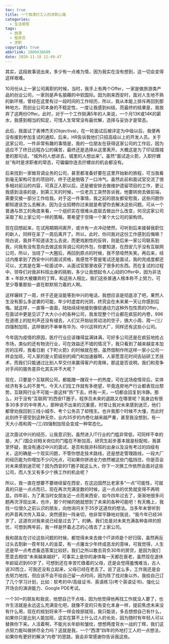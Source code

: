 ```yaml
---
toc: true
title: 一个西漂打工人的求职心路
categories:
  - 生活感悟
tags:
  - 西漂
  - 程序员
  - 求职
copyright: true
abbrlink: 1809438689
date: 2020-11-18 12:49:47
---
```

其实，这段故事说出来，多少有一点难为情，因为我实在没有想到，这一切会变得这样艰难。

10月份从上一家公司离职的时候，当时，我手上有两个Offer，一家是做旅游类产品的创业公司，一家则是声名狼藉的中软国际。因为刚来西安时，面对人生地不熟的新环境，曾经在这里有过一段时间的工作经历，所以，我从本能上排斥再回到那种地方。而创业公司本身的不稳定性，一度让我感到纠结，而最终的结果是，我放弃了这两份Offer。此时，对于一个工作刚满5年的人来说，一个月13K或14K的薪水，我感到相当的知足，可惜人生常常没有最优解，选择与妥协才是常态。

此后，我面试了奥博杰天(Objectiva)，在一轮面试后被评定为中级以后，我便再没有接到参加复试的通知，后来，HR告诉我他们只招高级以上的开发人员。关于这家公司，一件非常有趣的事情是，我的一位朋友在获得这家公司的工作后，因为适应不了终日远程办公的痛苦，最终还是选择从这里离开。大概这是为了印证围城里的那句话，“城外的人想进去，城里的人想出来”。虽然“面试造火箭，入职拧螺丝”有时是求职者的常态，可偏偏你连去拧螺丝的机会都没有。

后来找到一家做背调业务的公司，甚至都准备好要在这里开始新的旅程，可当我看到毫无架构可言的项目时，终于还是倒吸了一口冷气。虽然此前和面试官交流了很多相对前沿的内容，可真正入职以后，还是被安排去做维护遗留项目的工作，更让我感到沮丧的是，到第三天的时候，一位老员工突然告诉我，他要转岗去做前端，需要交接一部分工作给我。对于这一件事情，我之前的朋友都安慰我，这些问题你都知道该怎么去解决，因为企业招聘你过来就是希望你去解决这些问题。可从一个普通与昂工的角度来看，一个组织实在很难从底层去做出什么改变，何况这家公司采取了和上家公司一样的策略，寄希望于空降一个某个大公司的架构师。

现在回想起来，在试用期期间离开，或许有一点冲动使然，可听到后来接替我职位的新人，同样在呆了一周后离开了。所以，此时，你问我对这份工作感到后悔嘛？坦白说，我并不知道该怎么去说，而更戏剧性的反转，则是后来一家公司联系到我，问我有没有意向去做这些背调公司的外包，你要知道，在西安几乎没有互联网公司，所以，当绕了一大圈后，再回到原点的时候，我不禁哑然失笑。再后来，经过内推拿到了西安中兴的面试资格，我感觉不管是笔试还是面试，我的完成度都还可以，尤其是在第一轮面试中，从面试官那里收获了很多的东西。而在复试的过程中，领导们对我非科班出身的挑剔，多少让我想起令人心动的Offer中，因为非法本 + 年龄大被嫌弃的丁辉，和这些人相比，我们这些普通人根本称不上努力，可至少尊重那些一直在默默努力着的人啊。

这样辗转了一周，终于还是没能等到中兴的电话，我想应该是彻底凉了吧，果然人生没有那么多逆袭的可能，年少时虚度的光阴，终究会在未来某一天让你感到后悔。就这样，一直等一直面，陆陆续续地接到像软通动力这种外包性质的Offer，在面试中更是见识了大大小小的各种公司，我发现整个行业都在疯狂的内卷，996在道德上的批判声还没有褪去，人们又开始钻劳动法的空子，搞大小周、周一/三/四强制加班，这样做的不单单有华为、中兴这样的大厂，同样还有这些小公司。

今年因为疫情的原因，医疗行业应该赚得盆满钵满，可好多公司还是在疯狂地抢占市场，类似的还有物流行业，可在效益还不错的情况下，我只看到了越来越变本加厉的压榨，我看日剧《下町火箭》的时候就在想，虽然佃制作所这样一家小公司一样会加班，可人家的是火箭级别的阀门和加速器啊，人家愿意花时间去钻研工艺技术，而我们只能通过比别人早交付来赢得客户的青睐，那这是否说明，我们和竞争对手间的服务差异化其实并不大呢？

现在，只要是个互联网公司，都能蹭一蹭双十一的热度，可在这场疫情背后，实体经济有多么的不景气，今天人们找工作就有多绝望，毕竟连房地产行业都表现出颓势，互联网行业不可能一直这样”热“下去，终有一天，一切都会回复到冷静。那么，对于没有“互联网”的西安IT圈子，程序员未来的退路又在哪里呢？我身边有很多30多岁的中年男人，那种说不出来的沉重感，时常让我对未来感到迷茫，他们都曾劝我回到三线小城市、考个公务员了却残生。也许我那个时候不大懂，而此时此刻终于感受到这种无奈，业内35岁的内卷化越来越严重，甚至我没想到，有一天大小周和周一/三/四强制加班会变成一种常态化。

这次面试中兴的经历，让我意识到，虽然进入IT行业的门槛非常低，可同样不幸的是，大厂/国企对相关岗位的门槛在不断加高，研究生起步基本就是标配啦，我甚至怀疑，我没有通过中兴的面试，是否和我非科班的出身以及没有考过的四级有关，这的确是一个现实问题，不管你想走技术路线，还是想走管理路线，一段大厂的经历能为你增加不少闪光点，可如果你拼进全力依然被这些门槛挡住，你是否会对未来感到迷茫呢？因为西安的IT圈子就这么大，你下一次换工作依然会面对这些公司，而人生又有多少个换工作的机会呢？

所以，我一直在想要不要继续留在西安，在这边固然比老家多“一点”可能性，可就真的只是一点点而已，现在再次充满变数的时候，这一点点的优势就变得不再明显。四年前，为了离当时女朋友近一点而来西安，如今四年过去了，渐渐地很多问题再次浮现出来，也许，那个时候的她就想到了未来的各种可能吧！有天晚上，我找一位很久之前认识的朋友，向他询问关于35岁这道坎的想法。当多年未曾听到的声音再次传入耳朵，突然感到一阵亲切，他非常平静地对我说，“我今年已经36岁了，这道坎对我来说已经是过去了”。的确，我们总是对未来充满各种各样的担忧，可想到两年前，我一样是怀着忐忑的心情去了上家公司。

我和朋友在讨论这些问题的时候，都觉得未来去做个IT讲师是个好归宿，虽然再反过头去割新一茬年轻人的韭菜，有一点屠龙少年终成恶龙的意味，可我觉得，人生还是早一点考虑备选答案比较好。我们之所以敢去背负30年的房贷，是因为我们愿意去相信“未来越来越好”，可事实上是你的身体每一天都在衰老，虽然现在退休年龄延迟到60岁了，可想到还在幸苦忙碌着的父母，还是会觉得羞愧难当，古人说30而立，可我还没有立起来，父母已经在老去了。说了这么多，工作我还是会去努力地找，但应该不会不给自己留一点时间，因为除了找对象以外，我给自己订了几个学习计划，比如：软考的中/高级证书、英语练习(考个英语证书)、强化公开场合的演讲能力、Google PDE考试。

一个30+的朋友和我说，他想自己干点啥，因为他觉得他再找工作就没人要了，也许生活就是永远这么充满变化吧，就像不变的只有变化本身一样，提前焦虑未来没有什么用，现在的规划将来不一样会按部就班，我只能说，多去想想自己有什么，如果你只是比别人能加班，这实在算不上什么过人的长处，因为随时有年轻人可以替换你下来。人活着啊，不能光长年龄和皱纹，想想两度背水一战的丁辉，我们这点努力能叫做拼尽全力吗？这就是我，一个“西漂”四年的外地打工人的一点想法，如果你有更好的解决“内卷”的思路，我会非常感谢你告诉我这些。

